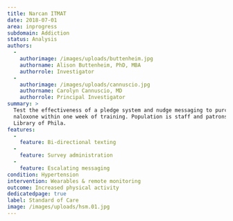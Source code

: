 ```yaml
---
title: Narcan ITMAT
date: 2018-07-01
area: inprogress
subdomain: Addiction
status: Analysis
authors:
  - 
    authorimage: /images/uploads/buttenheim.jpg
    authorname: Alison Buttenheim, PhD, MBA
    authorrole: Investigator
  - 
    authorimage: /images/uploads/cannuscio.jpg
    authorname: Carolyn Cannuscio, MD
    authorrole: Principal Investigator
summary: >
  Test the effectiveness of a pledge system and nudge messaging to purchase
  naloxone within one week of training. Population is staff and patrons of Free
  Library of Phila.
features:
  - 
    feature: Bi-directional texting
  - 
    feature: Survey administration
  - 
    feature: Escalating messaging
condition: Hypertension
intervention: Wearables & remote monitoring
outcome: Increased physical activity
dedicatedpage: true
label: Standard of Care 
image: /images/uploads/hsm.01.jpg
---
```

